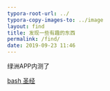 ```yaml
---
typora-root-url: ../
typora-copy-images-to: ../image
layout: find
title: 发现一些有趣的东西
permalink: /find/
date: 2019-09-23 11:46
---
```


绿洲APP内测了

[bash 圣经](https://github.com/dylanaraps/pure-bash-bible/blob/master/README.md)



